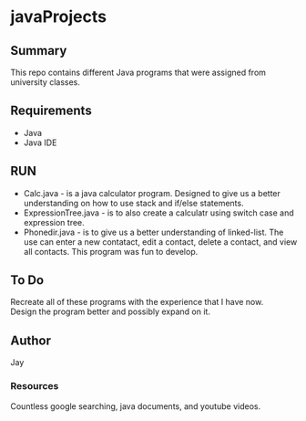 # javaProjects

## Summary
This repo contains different Java programs that were assigned from university classes.


## Requirements
* Java
* Java IDE

## RUN
* Calc.java - is a java calculator program. Designed to give us a better understanding on how to use stack and if/else statements.  
* ExpressionTree.java - is to also create a calculatr using switch case and expression tree. 
* Phonedir.java - is to give us a better understanding of linked-list. The use can enter a new contatact, edit a contact, delete a contact, and view all contacts. This program was fun to develop. 

## To Do 
Recreate all of these programs with the experience that I have now.   
Design the program better and possibly expand on it. 


## Author
Jay 


### Resources
Countless google searching, java documents, and youtube videos.
